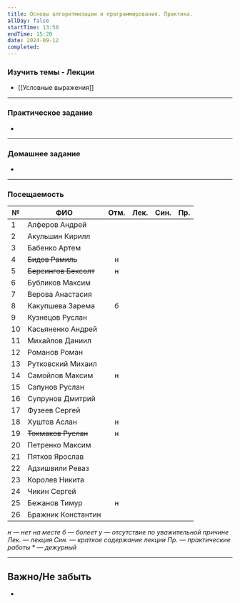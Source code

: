 ```yaml
---
title: Основы алгоритмизации и программирования. Практика.
allDay: false
startTime: 13:50
endTime: 15:20
date: 2024-09-12
completed:
---
```

### Изучить темы - Лекции

- [[Условные выражения]]

---
### Практическое задание

- 

---
### Домашнее задание

- 

---
### Посещаемость


| №   | ФИО                   | Отм. | Лек. | Син. | Пр. |
| --- | --------------------- | :--: | :--: | :--: | :-: |
| 1   | Алферов Андрей        |      |      |      |     |
| 2   | Акульшин Кирилл       |      |      |      |     |
| 3   | Бабенко Артем         |      |      |      |     |
| 4   | ~~Бидов Рамиль~~      |  н   |      |      |     |
| 5   | ~~Берсингов Бексолт~~ |  н   |      |      |     |
| 6   | Бубликов Максим       |      |      |      |     |
| 7   | Верова Анастасия      |      |      |      |     |
| 8   | Какупшева Зарема      |  б   |      |      |     |
| 9   | Кузнецов Руслан       |      |      |      |     |
| 10  | Касьяненко Андрей     |      |      |      |     |
| 11  | Михайлов Даниил       |      |      |      |     |
| 12  | Романов Роман         |      |      |      |     |
| 13  | Рутковский Михаил     |      |      |      |     |
| 14  | Самойлов Максим       |  н   |      |      |     |
| 15  | Сапунов Руслан        |      |      |      |     |
| 16  | Супрунов Дмитрий      |      |      |      |     |
| 17  | Фузеев Сергей         |      |      |      |     |
| 18  | Хуштов Аслан          |  н   |      |      |     |
| 19  | ~~Токмаков Руслан~~   |  н   |      |      |     |
| 20  | Петренко Максим       |      |      |      |     |
| 21  | Пятков Ярослав        |      |      |      |     |
| 22  | Адзишвили Реваз       |      |      |      |     |
| 23  | Королев Никита        |      |      |      |     |
| 24  | Чикин Сергей          |      |      |      |     |
| 25  | Бежанов Тимур         |  н   |      |      |     |
| 26  | Бражник Константин    |      |      |      |     |

*н — нет на месте
б — болеет
у — отсутствие по уважительной причине
Лек. — лекция
Син. — краткое содержание лекции
Пр. — практические работы*
\* — *дежурный*

---
## Важно/Не забыть

- 